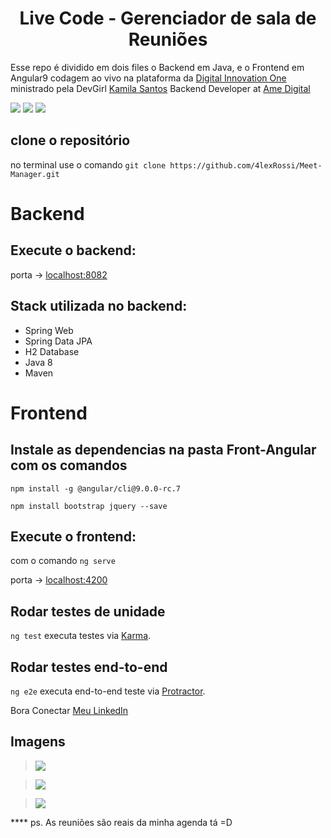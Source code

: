 <h1 align="center">Live Code - Gerenciador de sala de Reuniões</h1>

Esse repo é dividido em dois files o Backend em Java, e o Frontend em Angular9 codagem ao vivo na plataforma da [Digital Innovation One](https://digitalinnovation.one/sign-up?ref=QFX2ZVP4RU)
ministrado pela DevGirl [Kamila Santos](https://www.linkedin.com/in/kamila-santos-oliveira/) Backend Developer at [Ame Digital](https://www.linkedin.com/company/ame-digital/)

![](https://img.shields.io/github/stars/4lexRossi/Meet-Manager.svg) ![](https://img.shields.io/github/forks/4lexRossi/Meet-Manager.svg) ![](https://img.shields.io/github/issues/4lexRossi/Meet-Manager.svg)

## clone o repositório 

no terminal use o comando `git clone https://github.com/4lexRossi/Meet-Manager.git`

# Backend

## Execute o backend:

porta -> [localhost:8082](http://localhost:8082/)

## Stack utilizada no backend:

 * Spring Web
 * Spring Data JPA
 * H2 Database
 * Java 8
 * Maven

# Frontend

## Instale as dependencias na pasta Front-Angular com os comandos

`npm install -g @angular/cli@9.0.0-rc.7`

`npm install bootstrap jquery --save`

## Execute o frontend:

com o comando `ng serve`

porta -> [localhost:4200](http://localhost:4200/)

## Rodar testes de unidade

`ng test` executa testes via [Karma](https://karma-runner.github.io).

## Rodar testes end-to-end

`ng e2e` executa end-to-end teste via [Protractor](http://www.protractortest.org/).

Bora Conectar
[Meu LinkedIn](https://www.linkedin.com/in/4lex/)

## Imagens

>![](https://imgur.com/tyyIQtC.jpg)

>![](https://imgur.com/4vl64nr.jpg)

>![](https://imgur.com/9f2le9K.jpg)
<p>
**** ps. As reuniões são reais da minha agenda tá =D 
</p>

